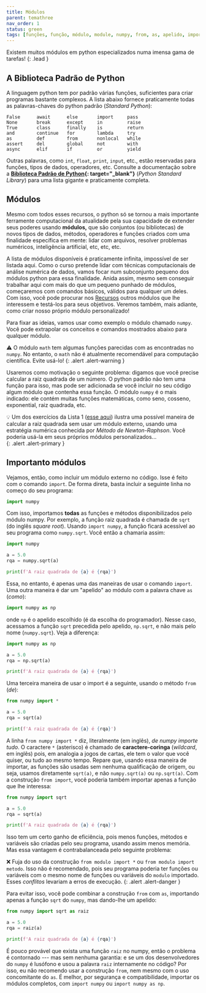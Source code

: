 ```yaml
---
title: Módulos
parent: temathree
nav_order: 1
status: green 
tags: [funções, função, módulo, module, numpy, from, as, apelido, import, raiz, sqrt, padrão, standard]
---
```


Existem muitos módulos em python especializados numa imensa gama de tarefas! 
{: .lead }

## A Biblioteca Padrão de Python

A linguagem python tem por padrão várias funções, suficientes para criar programas bastante complexos. A lista abaixo fornece praticamente todas as palavras-chaves do python padrão (*Standard Python*):

```
False      await      else       import     pass
None       break      except     in         raise
True       class      finally    is         return
and        continue   for        lambda     try
as         def        from       nonlocal   while
assert     del        global     not        with
async      elif       if         or         yield
```

Outras palavras, como `int`, `float`, `print`, `input`, etc.,  estão reservadas para funções, tipos de dados, operadores, etc. Consulte a documentação sobre a **[Biblioteca Padrão de Python](https://docs.python.org/3/library/){: target="\_blank"}** (*Python Standard Library*) para uma lista gigante e praticamente completa.

## Módulos 

Mesmo com todos esses recursos, o python só se tornou a mais importante ferramente computacional da atualidade pela sua capacidade de extender seus poderes usando **módulos,** que são conjuntos (ou bibliotecas) de novos tipos de dados, métodos, operadores e funções  criados com uma finalidade específica em mente: lidar com arquivos, resolver problemas numéricos, inteligência artificial, etc, etc, etc. 

A lista de módulos disponíveis é praticamente infinita, impossível de ser listada aqui. Como o curso pretende lidar com técnicas computacionais de análise numérica de dados, vamos focar num subconjunto pequeno dos módulos python para essa finalidade. Anida assim, mesmo sem conseguir trabalhar aqui com mais do que um pequeno punhado de módulos, começaremos com comandos básicos, válidos para qualquer um deles. Com isso, você pode procurar nos [Recursos]({{site.baseurl}}/biblio/) outros módulos que lhe interessem e testá-los para seus objetivos. Veremos também, mais adiante, como criar nosso próprio módulo personalizado!

Para fixar as ideias, vamos usar como exemplo o módulo chamado `numpy`. Você pode extrapolar os conceitos e comandos mostrados abaixo para qualquer módulo. 

:warning: O módulo `math` tem algumas funções parecidas com as encontradas no `numpy`. No entanto, o `math` não é atualmente recomendável para computação científica. Evite usá-lo! 
{: .alert .alert-warning }

Usaremos como motivação o seguinte problema: digamos que você precise calcular a raiz quadrada de um número. O python padrão não tem uma função para isso, mas pode ser adicionada se você incluir no seu código algum módulo que contenha essa função. O módulo `numpy` é o mais indicado: ele contém muitas funções matemáticas, como seno, cosseno, exponential, raiz quadrada, etc.  

:bulb: Um dos exercícios da Lista 1 ([esse aqui]({{site.baseurl}}/docs/exercicios/lista1.html#exerc%C3%ADcio-20)) ilustra uma possível maneira de calcular a raiz quadrada sem usar um módulo externo, usando uma estratégia numérica conhecida por *Método de Newton-Raphson*. Você poderia usá-la em seus próprios módulos personalizados...  
{: .alert .alert-primary }

## Importanto módulos

Vejamos, então, como incluir um módulo externo no código. Isse é feito com o comando `import`. De forma direta, basta incluir a seguinte linha no começo do seu programa:
```python
import numpy
```
Com isso, importamos **todas** as funções e métodos disponibilizados pelo módulo numpy. Por exemplo, a função raiz quadrada é chamada de `sqrt` (do inglês *square root*). Usando `import numpy`, a função ficará acessível ao seu programa como `numpy.sqrt`. Você então a chamaria assim:
```python
import numpy

a = 5.0
rqa = numpy.sqrt(a)

print(f'A raiz quadrada de {a} é {rqa}')
```

Essa, no entanto, é apenas uma das maneiras de usar o comando `import`. Uma outra maneira é dar um "apelido" ao módulo com a palavra chave `as` (*como*):
```python
import numpy as np
```
onde `np` é o apelido escolhido (é da escolha do programador). Nesse caso, acessamos a função `sqrt` precedida pelo apelido, `np.sqrt`, e não mais pelo nome (`numpy.sqrt`). Veja a diferença:
```python
import numpy as np

a = 5.0
rqa = np.sqrt(a)

print(f'A raiz quadrada de {a} é {rqa}')
```

Uma terceira maneira de usar o import é a seguinte, usando o método `from` (*de*):
```python
from numpy import *

a = 5.0
rqa = sqrt(a)

print(f'A raiz quadrada de {a} é {rqa}')
```
A linha `from numpy import *` diz, literalmente (em inglês), *de numpy importe tudo*. O caractere `*` (asterisco) é chamado de **caractere-coringa** (*wildcard*, em inglês) pois, em analogia a jogos de cartas, ele tem o valor que você quiser, ou tudo ao mesmo tempo. Repare que, usando essa maneira de importar, as funções são usadas sem nenhuma qualificação de origem, ou seja, usamos diretamente `sqrt(a)`, e não `numpy.sqrt(a)` ou `np.sqrt(a)`. Com a construção `from import`, você poderia também importar apenas a função que lhe interessa:
```python
from numpy import sqrt

a = 5.0
rqa = sqrt(a)

print(f'A raiz quadrada de {a} é {rqa}')
```
Isso tem um certo ganho de eficiência, pois menos funções, métodos e variáveis são criadas pelo seu programa, usando assim menos memória. Mas essa vantagem é contrabalanceada pelo seguinte problema:

:x: Fuja do uso da construção `from modulo import *` ou `from modulo import metodo`. Isso não é recomendado, pois seu programa poderia ter funções ou variáveis com o mesmo nome de funções ou variáveis do `modulo` importado. Esses *conflitos* levariam a erros de execução.
{: .alert .alert-danger }

Para evitar isso, você pode combinar a construção `from` com `as`, importando apenas a função `sqrt` do `numpy`, mas dando-lhe um apelido:

```python
from numpy import sqrt as raiz

a = 5.0
rqa = raiz(a)

print(f'A raiz quadrada de {a} é {rqa}')
```

É pouco provável que exista uma função `raiz` no numpy, então o problema é contornado --- mas sem nenhuma garantia: e se um dos desenvolvedores do `numpy` é lusófono e usou a palavra `raiz` internamente no código? Por isso, eu não recomendo usar a construção `from`, nem mesmo com o uso concomitante do `as`. É melhor, por segurança e compatibilidade, importar os módulos completos, com `import numpy` ou `import numpy as np`.
